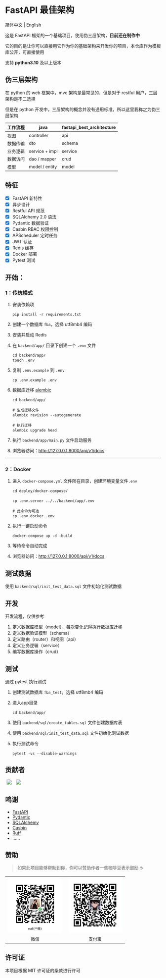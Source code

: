 # FastAPI 最佳架构

简体中文 | [English](./README.md)

这是 FastAPI 框架的一个基础项目，使用伪三层架构，**目前还在制作中**

它的目的是让你可以直接用它作为你的基础架构来开发你的项目，本仓库作为模板库公开，可直接使用

支持 **python3.10** 及以上版本

## 伪三层架构

在 python 的 web 框架中，mvc 架构是最常见的，但是对于 restful 用户，三层架构是不二选择

但是在 python 开发中，三层架构的概念并没有通用标准，所以这里我称之为伪三层架构

| 工作流程 | java           | fastapi_best_architecture |
|------|----------------|---------------------------|
| 视图   | controller     | api                       |
| 数据传输 | dto            | schema                    |
| 业务逻辑 | service + impl | service                   |
| 数据访问 | dao / mapper   | crud                      |
| 模型   | model / entity | model                     |

## 特征

- [x] FastAPI 新特性
- [x] 异步设计
- [x] Restful API 规范
- [x] SQLAlchemy 2.0 语法
- [x] Pydantic 数据验证
- [x] Casbin RBAC 权限控制
- [x] APScheduler 定时任务
- [x] JWT 认证
- [x] Redis 缓存
- [x] Docker 部署
- [x] Pytest 测试

## 开始：

### 1：传统模式

1. 安装依赖项
    ```shell
    pip install -r requirements.txt
    ```

2. 创建一个数据库 `fba`，选择 utf8mb4 编码
3. 安装并启动 Redis
4. 在 `backend/app/` 目录下创建一个 `.env` 文件

    ```shell
    cd backend/app/
    touch .env
    ```

5. 复制 `.env.example` 到 `.env`

   ```shell
   cp .env.example .env
   ```

6. 数据库迁移 [alembic](https://alembic.sqlalchemy.org/en/latest/tutorial.html)

   ```shell
   cd backend/app/

   # 生成迁移文件
   alembic revision --autogenerate

   # 执行迁移
   alembic upgrade head
    ```

7. 执行 `backend/app/main.py` 文件启动服务
8. 浏览器访问：http://127.0.0.1:8000/api/v1/docs

---

### 2：Docker

1. 进入 `docker-compose.yml` 文件所在目录，创建环境变量文件`.env`

   ```shell
   cd deploy/docker-compose/
   
   cp .env.server ../../backend/app/.env
   
   # 此命令为可选
   cp .env.docker .env
   ```

2. 执行一键启动命令

   ```shell
   docker-compose up -d -build
   ```

3. 等待命令自动完成
4. 浏览器访问：http://127.0.0.1:8000/api/v1/docs

## 测试数据

[//]: # (执行 `backend/app/init_test_data.py` 文件，自动创建测试数据)

使用 `backend/sql/init_test_data.sql` 文件初始化测试数据

## 开发

开发流程，仅供参考

1. 定义数据库模型（model），每次变化记得执行数据库迁移
2. 定义数据验证模型（schema）
3. 定义路由（router）和视图（api）
4. 定义业务逻辑（service）
5. 编写数据库操作（crud）

## 测试

通过 pytest 执行测试

1. 创建测试数据库 `fba_test`，选择 utf8mb4 编码
2. 进入app目录

   ```shell
   cd backend/app/
   ```

3. 使用 `backend/sql/create_tables.sql` 文件创建数据库表
4. 使用 `backend/sql/init_test_data.sql` 文件初始化测试数据
5. 执行测试命令

   ```shell
   pytest -vs --disable-warnings
   ``` 

## 贡献者

<span style="margin: 0 5px;" ><a href="https://github.com/wu-clan" ><img src="https://images.weserv.nl/?url=avatars.githubusercontent.com/u/52145145?v=4&h=60&w=60&fit=cover&mask=circle&maxage=7d" /></a></span>
<span style="margin: 0 5px;" ><a href="https://github.com/downdawn" ><img src="https://images.weserv.nl/?url=avatars.githubusercontent.com/u/41266749?v=4&h=60&w=60&fit=cover&mask=circle&maxage=7d" /></a></span>

## 鸣谢

- [FastAPI](https://fastapi.tiangolo.com/)
- [Pydantic](https://docs.pydantic.dev/latest/)
- [SQLAlchemy](https://docs.sqlalchemy.org/en/20/)
- [Casbin](https://casbin.org/zh/)
- [Ruff](https://beta.ruff.rs/docs/)
- ......

## 赞助

> 如果此项目能够帮助到你，你可以赞助作者一些咖啡豆表示鼓励 :coffee:

<table>
  <tr>
    <td><img src="https://github.com/wu-clan/image/blob/master/pay/weixin.jpg?raw=true" width="180px"/>
    <td><img src="https://github.com/wu-clan/image/blob/master/pay/zfb.jpg?raw=true" width="180px"/>
  </tr>
  <tr>
    <td align="center">微信</td>
    <td align="center">支付宝</td>
  </tr>
</table>

## 许可证

本项目根据 MIT 许可证的条款进行许可
